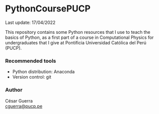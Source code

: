 # PythonCoursePUCP
Last update: 17/04/2022

This repository contains some Python resources that I use to teach the basics of Python, as a first part of a course in Computational Physics for undergraduates that I give at Pontificia Universidad Católica del Perú (PUCP).

### Recommended tools

* Python distribution: Anaconda
* Version control: git

### Author 
César Guerra \
cguerra@pucp.pe

